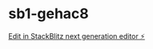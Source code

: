 # sb1-gehac8

[Edit in StackBlitz next generation editor ⚡️](https://stackblitz.com/~/github.com/Neonity2020/sb1-gehac8)